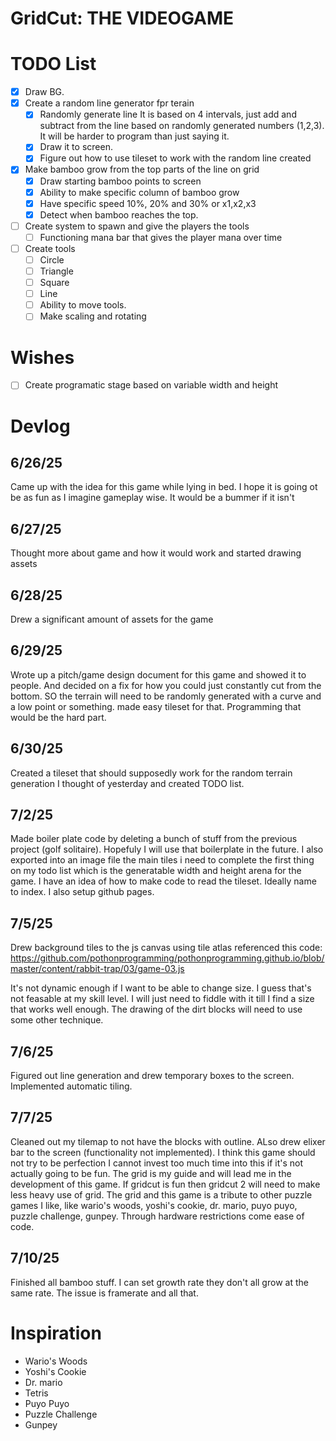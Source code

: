 # GridCut: THE VIDEOGAME

# TODO List
- [X] Draw BG.
- [X] Create a random line generator fpr terain
    - [X] Randomly generate line
        It is based on 4 intervals, just add and subtract from the line based on randomly generated numbers (1,2,3). It will be harder to program than just saying it.
    - [X] Draw it to screen.
    - [X] Figure out how to use tileset to work with the random line created
- [X] Make bamboo grow from the top parts of the line on grid
    - [X] Draw starting bamboo points to screen
    - [X] Ability to make specific column of bamboo grow
    - [X] Have specific speed 10%, 20% and 30% or x1,x2,x3
    - [X] Detect when bamboo reaches the top.
- [ ] Create system to spawn and give the players the tools
    - [ ] Functioning mana bar that gives the player mana over time
- [ ] Create tools
    - [ ] Circle
    - [ ] Triangle
    - [ ] Square
    - [ ] Line
    - [ ] Ability to move tools.
    - [ ] Make scaling and rotating
# Wishes
- [ ] Create programatic stage based on variable width and height

# Devlog
## 6/26/25
Came up with the idea for this game while lying in bed. I hope it is going ot be as fun as I imagine gameplay wise. It would be a bummer if it isn't
## 6/27/25
Thought more about game and how it would work and started drawing assets
## 6/28/25 
Drew a significant amount of assets for the game
## 6/29/25
Wrote up a pitch/game design document for this game and showed it to people. And decided on a fix for how you could just constantly cut from the bottom. SO the terrain will need to be randomly generated with a curve and a low point or something. made easy tileset for that. Programming that would be the hard part.
## 6/30/25
Created a tileset that should supposedly work for the random terrain generation I thought of yesterday and created TODO list.
## 7/2/25
Made boiler plate code by deleting a bunch of stuff from the previous project (golf solitaire). Hopefuly I will use that boilerplate in the future. I also exported into an image file the main tiles i need to complete the first thing on my todo list which is the generatable width and height arena for the game. I have an idea of how to make code to read the tileset. Ideally name to index.
I also setup github pages.
## 7/5/25
Drew background tiles to the js canvas using tile atlas referenced this code:
https://github.com/pothonprogramming/pothonprogramming.github.io/blob/master/content/rabbit-trap/03/game-03.js

It's not dynamic enough if I want to be able to change size. I guess that's not feasable at my skill level. I will just need to fiddle with it till I find a size that works well enough.
The drawing of the dirt blocks will need to use some other technique.
## 7/6/25 
Figured out line generation and drew temporary boxes to the screen. Implemented automatic tiling.
## 7/7/25
Cleaned out my tilemap to not have the blocks with outline. ALso drew elixer bar to the screen (functionality not implemented). I think this game should not try to be perfection I cannot invest too much time into this if it's not actually going to be fun.
The grid is my guide and will lead me in the development of this game. If gridcut is fun then gridcut 2 will need to make less heavy use of grid. The grid and this game is a tribute to other puzzle games I like, like wario's woods, yoshi's cookie, dr. mario, puyo puyo, puzzle challenge, gunpey. Through hardware restrictions come ease of code.
## 7/10/25
Finished all bamboo stuff. I can set growth rate they don't all grow at the same rate. The issue is framerate and all that.


# Inspiration
- Wario's Woods
- Yoshi's Cookie
- Dr. mario
- Tetris
- Puyo Puyo
- Puzzle Challenge
- Gunpey